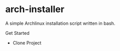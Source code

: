 # arch-installer

A simple Archlinux installation script written in bash.

Get Started
- Clone Project